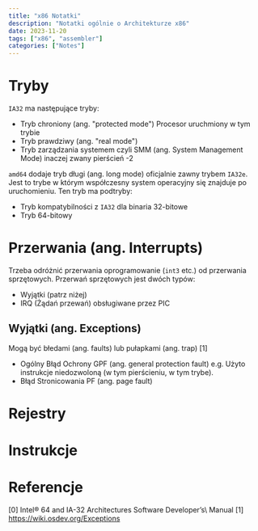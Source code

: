 ```yaml
---
title: "x86 Notatki"
description: "Notatki ogólnie o Architekturze x86"
date: 2023-11-20
tags: ["x86", "assembler"]
categories: ["Notes"]
---
```

# Tryby

`IA32` ma następujące tryby:

- Tryb chroniony (ang. "protected mode") Procesor uruchmiony w tym trybie
- Tryb prawdziwy (ang. "real mode")
- Tryb zarządzania systemem czyli SMM (ang. System Management Mode) inaczej zwany pierścień -2

`amd64` dodaje tryb długi (ang. long mode) oficjalnie zawny trybem `IA32e`. Jest to trybe w którym współczesny system operacyjny się znajduje po uruchomieniu. Ten tryb ma podtryby:

- Tryb kompatybilności z `IA32` dla binaria 32-bitowe
- Tryb 64-bitowy

# Przerwania (ang. Interrupts)

Trzeba odróżnić przerwania oprogramowanie (`int3` etc.) od przerwania sprzętowych. Przerwań sprzętowych jest dwóch typów:

- Wyjątki (patrz niżej)
- IRQ (Żądań przewań) obsługiwane przez PIC


## Wyjątki (ang. Exceptions)

Mogą być błedami (ang. faults) lub pułapkami  (ang. trap) [1]

- Ogólny Błąd Ochrony GPF (ang. general protection fault) e.g. Użyto instrukcje niedozwoloną (w tym pierścieniu, w tym trybe).
- Błąd Stronicowania PF (ang. page fault)


<!-- TODO 17/11/20 psacawa: finish this -->

# Rejestry

<!-- TODO 17/11/20 psacawa: finish this -->

# Instrukcje

<!-- TODO 17/11/20 psacawa: finish this -->

# Referencje

[0] Intel® 64 and IA-32 Architectures Software Developer’s\ Manual
[1] https://wiki.osdev.org/Exceptions
